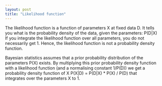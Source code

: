 ```yaml
---
layout: post
title: "Likelihood function"
---
```

The likelihood function is a function of parameters X at fixed data D. It tells you what is the probability density of the data, given the parameters: P(D|X)
If you integrate the likelihood function over all parameters, you do not necessarily get 1. Hence, the likelihood function is not a probability density function.

Bayesian statistics assumes that a prior probability distribution of the parameters P(X) exists. By multiplying this prior probability density function with a likelihood function (and a normalising constant 1/P(D)) we get a probability density function of X
    P(X|D) = P(D|X) * P(X) / P(D)
that integrates over the parameters X to 1.

